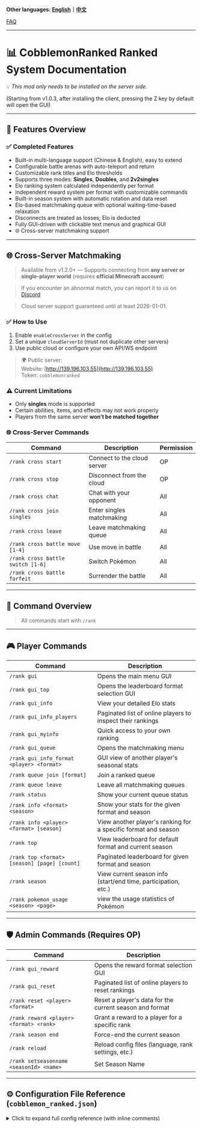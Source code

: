**Other languages: [English](README.md)｜[中文](README_zh.md)**

[FAQ](https://github.com/intellectmind/Cobblemon-Ranked/wiki/FAQ)

---

# 📊 CobblemonRanked Ranked System Documentation

💡 *This mod only needs to be installed on the server side.*

(Starting from v1.0.3, after installing the client, pressing the Z key by default will open the GUI)

---

## 🎯 Features Overview

### ✅ Completed Features

- Built-in multi-language support (Chinese & English), easy to extend  
- Configurable battle arenas with auto-teleport and return  
- Customizable rank titles and Elo thresholds  
- Supports three modes: **Singles**, **Doubles**, and **2v2singles**  
- Elo ranking system calculated independently per format  
- Independent reward system per format with customizable commands  
- Built-in season system with automatic rotation and data reset  
- Elo-based matchmaking queue with optional waiting-time-based relaxation  
- Disconnects are treated as losses; Elo is deducted  
- Fully GUI-driven with clickable text menus and graphical GUI  
- 🌐 Cross-server matchmaking support 

---

## 🌐 Cross-Server Matchmaking

> Available from v1.2.0+ — Supports connecting from **any server or single-player world** (requires **official Minecraft account**)

> If you encounter an abnormal match, you can report it to us on [Discord](https://discord.gg/guTkeS8wEE)

> Cloud server support guaranteed until at least 2026-01-01.  

### ✅ How to Use

1. Enable `enableCrossServer` in the config  
2. Set a unique `cloudServerId` (must not duplicate other servers)  
3. Use public cloud or configure your own API/WS endpoint

> 🌍 Public server:  
> Website: [http://139.196.103.55](http://139.196.103.55)  
> Token: `cobblemonranked`

### ⚠️ Current Limitations

- Only **singles** mode is supported  
- Certain abilities, items, and effects may not work properly  
- Players from the same server **won’t be matched together**

### 🌐 Cross-Server Commands

| Command | Description | Permission |
|--------|-------------|------------|
| `/rank cross start` | Connect to the cloud server | OP |
| `/rank cross stop` | Disconnect from the cloud | OP |
| `/rank cross chat` | Chat with your opponent | All |
| `/rank cross join singles` | Enter singles matchmaking | All |
| `/rank cross leave` | Leave matchmaking queue | All |
| `/rank cross battle move [1-4]` | Use move in battle | All |
| `/rank cross battle switch [1-6]` | Switch Pokémon | All |
| `/rank cross battle forfeit` | Surrender the battle | All |

---

## 📌 Command Overview

> All commands start with `/rank`

---

## 🎮 Player Commands

| Command | Description |
|--------|-------------|
| `/rank gui` | Opens the main menu GUI |
| `/rank gui_top` | Opens the leaderboard format selection GUI |
| `/rank gui_info` | View your detailed Elo stats |
| `/rank gui_info_players` | Paginated list of online players to inspect their rankings |
| `/rank gui_myinfo` | Quick access to your own ranking |
| `/rank gui_queue` | Opens the matchmaking menu |
| `/rank gui_info_format <player> <format>` | GUI view of another player's seasonal stats |
| `/rank queue join [format]` | Join a ranked queue |
| `/rank queue leave` | Leave all matchmaking queues |
| `/rank status` | Show your current queue status |
| `/rank info <format> <season>` | Show your stats for the given format and season |
| `/rank info <player> <format> [season]` | View another player's ranking for a specific format and season |
| `/rank top` | View leaderboard for default format and current season |
| `/rank top <format> [season] [page] [count]` | Paginated leaderboard for given format and season |
| `/rank season` | View current season info (start/end time, participation, etc.) |
| `/rank pokemon_usage <season> <page>` | view the usage statistics of Pokémon |

---

## 🛡️ Admin Commands (Requires OP)

| Command | Description |
|--------|-------------|
| `/rank gui_reward` | Opens the reward format selection GUI |
| `/rank gui_reset` | Paginated list of online players to reset rankings |
| `/rank reset <player> <format>` | Reset a player's data for the current season and format |
| `/rank reward <player> <format> <rank>` | Grant a reward to a player for a specific rank |
| `/rank season end` | Force-end the current season |
| `/rank reload` | Reload config files (language, rank settings, etc.) |
| `/rank setseasonname <seasonId> <name>` | Set Season Name |

---

## ⚙️ Configuration File Reference (`cobblemon_ranked.json`)

<details>
<summary>Click to expand full config reference (with inline comments)</summary>

```json
{
  "defaultLang": "en",                     // Default language: 'en' or 'zh'
  "defaultFormat": "singles",              // Default battle format
  "minTeamSize": 1,                        // Minimum Pokémon per team
  "maxTeamSize": 6,                        // Maximum Pokémon per team
  "maxEloDiff": 200,                       // Max Elo gap for matchmaking
  "maxQueueTime": 300,                     // Max wait time (seconds) before relaxing Elo rules
  "maxEloMultiplier": 3.0,                 // Max multiplier for Elo diff relaxation
  "seasonDuration": 30,                    // Season duration (days)
  "initialElo": 1000,                      // Elo at the beginning of a season
  "eloKFactor": 32,                        // Elo K-factor (affects Elo change magnitude)
  "minElo": 0,                             // Minimum Elo floor
  "bannedPokemon": ["Mewtwo", "Arceus"],   // Banned Pokémon (e.g., legendaries)
  "bannedHeldItems": ["cobblemon:leftovers"], // Banned held items for Pokémon
  "bannedCarriedItems": ["cobblemon:leftovers"], // Banned items in player's inventory
  "bannedMoves": ["leechseed"],            // Banned moves for Pokémon
  "bannedNatures": ["cobblemon:naughty"],  // Banned personalities for Pokémon
  "bannedGenders": ["MALE"],               // Banned Abilities for Pokémon
  "bannedShiny": false,                    // Banned shiny Pokémon from participating in battles
  "allowedFormats": ["singles", "doubles", "2v2singles"], // Supported battle formats
  "maxLevel": 0,                           // Max Pokémon level (0 = no limit)
  "allowDuplicateSpecies": false,          // Whether duplicate Pokémon species are allowed
  "battleArenas": [                        // List of arenas (teleport locations for battles)
    {
      "world": "minecraft:overworld",
      "playerPositions": [
        { "x": 0.0, "y": 70.0, "z": 0.0 },
        { "x": 10.0, "y": 70.0, "z": 0.0 }
      ]
    },
    {
      "world": "minecraft:overworld",
      "playerPositions": [
        { "x": 100.0, "y": 65.0, "z": 100.0 },
        { "x": 110.0, "y": 65.0, "z": 100.0 }
      ]
    }
  ],
  "rankRewards": {                         // Format-specific rank rewards (command-based)
    "singles": {
      "Bronze": ["give {player} minecraft:apple 5"],
      "Silver": ["give {player} minecraft:golden_apple 3"],
      "Gold": ["give {player} minecraft:diamond 2", "give {player} minecraft:emerald 5"],
      "Platinum": ["give {player} minecraft:diamond_block 1", "effect give {player} minecraft:strength 3600 1"],
      "Diamond": ["give {player} minecraft:netherite_ingot 1", "give {player} minecraft:elytra 1"],
      "Master": ["give {player} minecraft:netherite_block 2", "give {player} minecraft:totem_of_undying 1", "effect give {player} minecraft:resistance 7200 2"]
    },
    "doubles": {
      "Bronze": ["give {player} minecraft:bread 5"],
      "Silver": ["give {player} minecraft:gold_nugget 10"],
      "Gold": ["give {player} minecraft:emerald 1"],
      "Platinum": ["give {player} minecraft:golden_apple 1"],
      "Diamond": ["give {player} minecraft:totem_of_undying 1"],
      "Master": ["give {player} minecraft:netherite_ingot 2"]
    },
    "2v2singles": {
      "Bronze": ["give {player} minecraft:bread 5"],
      "Silver": ["give {player} minecraft:gold_nugget 10"],
      "Gold": ["give {player} minecraft:emerald 1"],
      "Platinum": ["give {player} minecraft:golden_apple 1"],
      "Diamond": ["give {player} minecraft:totem_of_undying 1"],
      "Master": ["give {player} minecraft:netherite_ingot 2"]
    }
  },
  "rankTitles": {                          // Elo thresholds → rank names
    "3500": "Master",
    "3000": "Diamond",
    "2500": "Platinum",
    "2000": "Gold",
    "1500": "Silver",
    "0": "Bronze"
  },
  "rankRequirements": {              // Minimum winning rate requirement for each rank reward（0.0 ~ 1.0）
    "Bronze": 0.0,
    "Silver": 0.3,
    "Gold": 0.3,
    "Platinum": 0.3,
    "Diamond": 0.3,
    "Master": 0.3
  },
  "enableCrossServer": true,  // Enable cross-server matchmaking
  "cloudServerId": "server",  // Cloud server ID for this server(Cannot be repeated with others)
  "cloudToken": "",  // Cloud server auth token(Leave blank for the public cloud server)
  "cloudApiUrl": "http://139.196.103.55:8000",  // Cloud API address(Either IP or domain name is acceptable)
  "cloudWebSocketUrl": "ws://139.196.103.55:8000/ws/" //Cloud WebSocket Address(Either IP or domain name is acceptable)
}

